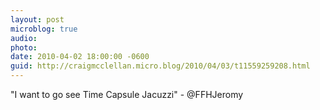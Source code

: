 ```yaml
---
layout: post
microblog: true
audio: 
photo: 
date: 2010-04-02 18:00:00 -0600
guid: http://craigmcclellan.micro.blog/2010/04/03/t11559259208.html
---
```

"I want to go see Time Capsule Jacuzzi" - @FFHJeromy
